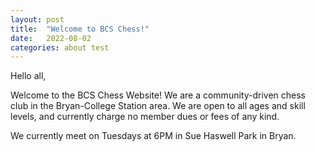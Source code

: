 ```yaml
---
layout: post
title:  "Welcome to BCS Chess!"
date:   2022-08-02
categories: about test
---
```


Hello all,

Welcome to the BCS Chess Website! We are a community-driven chess club in the Bryan-College Station area. We are open to all ages and skill levels, and currently charge no member dues or fees of any kind.

We currently meet on Tuesdays at 6PM in Sue Haswell Park in Bryan.
